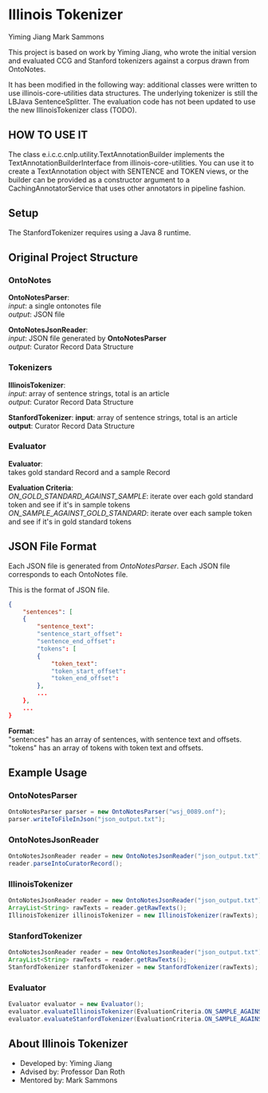 # Illinois Tokenizer

Yiming Jiang
Mark Sammons

This project is based on work by Yiming Jiang, who wrote the initial
version and evaluated CCG and Stanford tokenizers against a corpus
drawn from OntoNotes.

It has been modified in the following way: additional classes were
written to use illinois-core-utilities data structures. The underlying
tokenizer is still the LBJava SentenceSplitter. The evaluation code
has not been updated to use the new IllinoisTokenizer class (TODO).

## HOW TO USE IT

The class e.i.c.c.cnlp.utility.TextAnnotationBuilder implements the 
TextAnnotationBuilderInterface from illinois-core-utilities.  You can 
use it to create a TextAnnotation object with SENTENCE and TOKEN views, or
the builder can be provided as a constructor argument to a 
CachingAnnotatorService that uses other annotators in pipeline fashion.


## Setup

The StanfordTokenizer requires using a Java 8 runtime.




## Original Project Structure
### OntoNotes
**OntoNotesParser**:  
*input*: a single ontonotes file  
*output*: JSON file  

**OntoNotesJsonReader**:  
*input*: JSON file generated by **OntoNotesParser**  
*output*: Curator Record Data Structure  

### Tokenizers
**IllinoisTokenizer**:  
*input*: array of sentence strings, total is an article  
*output*: Curator Record Data Structure  

**StanfordTokenizer**:
**input**: array of sentence strings, total is an article  
**output**: Curator Record Data Structure  

### Evaluator
**Evaluator**:  
takes gold standard Record and a sample Record  

**Evaluation Criteria**:  
*ON_GOLD_STANDARD_AGAINST_SAMPLE*: iterate over each gold standard token and see if it's in sample tokens  
*ON_SAMPLE_AGAINST_GOLD_STANDARD*: iterate over each sample token and see if it's in gold standard tokens  

## JSON File Format

Each JSON file is generated from *OntoNotesParser*. Each JSON file corresponds to each OntoNotes file.

This is the format of JSON file.
```json
{  
    "sentences": [  
    {  
        "sentence_text":  
        "sentence_start_offset":  
        "sentence_end_offset":  
        "tokens": [  
        {  
            "token_text":  
            "token_start_offset":  
            "token_end_offset":  
        },  
        ...  
    },  
    ...  
}  
```

**Format**:  
"sentences" has an array of sentences, with sentence text and offsets.  
"tokens" has an array of tokens with token text and offsets.  

## Example Usage

### OntoNotesParser
```java
OntoNotesParser parser = new OntoNotesParser("wsj_0089.onf");
parser.writeToFileInJson("json_output.txt");
```

### OntoNotesJsonReader
```java
OntoNotesJsonReader reader = new OntoNotesJsonReader("json_output.txt");
reader.parseIntoCuratorRecord();
```

### IllinoisTokenizer
```java
OntoNotesJsonReader reader = new OntoNotesJsonReader("json_output.txt");
ArrayList<String> rawTexts = reader.getRawTexts();
IllinoisTokenizer illinoisTokenizer = new IllinoisTokenizer(rawTexts);
```

### StanfordTokenizer
```java
OntoNotesJsonReader reader = new OntoNotesJsonReader("json_output.txt");
ArrayList<String> rawTexts = reader.getRawTexts();
StanfordTokenizer stanfordTokenizer = new StanfordTokenizer(rawTexts);
```

### Evaluator
```java
Evaluator evaluator = new Evaluator();
evaluator.evaluateIllinoisTokenizer(EvaluationCriteria.ON_SAMPLE_AGAINST_GOLD_STANDARD);
evaluator.evaluateStanfordTokenizer(EvaluationCriteria.ON_SAMPLE_AGAINST_GOLD_STANDARD);
```

## About Illinois Tokenizer

* Developed by: Yiming Jiang
* Advised by: Professor Dan Roth
* Mentored by: Mark Sammons